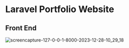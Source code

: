 # Laravel Portfolio Website
## Front End
![screencapture-127-0-0-1-8000-2023-12-28-10_29_18](https://github.com/Limon714/portfolio-01/assets/72975868/46555f6a-a5d2-43d5-b24e-2147e93b19ff)
